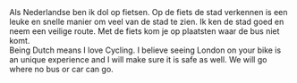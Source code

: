 <div lang="nl">
Als Nederlandse ben ik dol op fietsen. Op de fiets de stad verkennen is een leuke en snelle manier om 
veel van de stad te zien. Ik ken de stad goed en 
neem een veilige route. Met de fiets kom je op plaatsten waar de bus niet komt. 
</div>

<div lang="en">
Being Dutch means I love Cycling. I believe seeing London on your 
bike is an unique experience and I will make sure it is safe as well. 
We will go where no bus or car can go.

</div>
